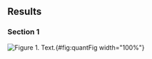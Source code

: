 ## Results

### Section 1

![**Figure 1.** Text.](figure1.svg "Figure 1"){#fig:quantFig width="100%"}

